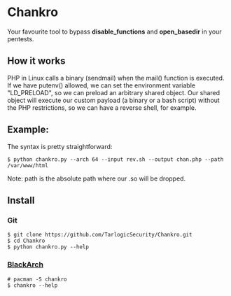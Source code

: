 # Chankro

Your favourite tool to bypass __disable_functions__ and __open_basedir__ in your pentests. 

## How it works

PHP in Linux calls a binary (sendmail) when the mail() function is executed. If we have putenv() allowed, we can set the environment variable "LD\_PRELOAD", so we can preload an arbitrary shared object. Our shared object will execute our custom payload (a binary or a bash script) without the PHP restrictions, so we can have a reverse shell, for example.

## Example:

The syntax is pretty straightforward:

```
$ python chankro.py --arch 64 --input rev.sh --output chan.php --path /var/www/html
```

Note: path is the absolute path where our .so will be dropped.

## Install

### Git

```
$ git clone https://github.com/TarlogicSecurity/Chankro.git
$ cd Chankro
$ python chankro.py --help
```

### [BlackArch](https://blackarch.org/)

```
# pacman -S chankro
$ chankro --help
```
